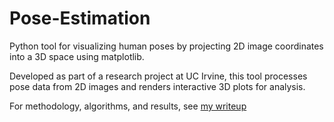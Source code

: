 # Pose-Estimation
Python tool for visualizing human poses by projecting 2D image coordinates into a 3D space using matplotlib.

Developed as part of a research project at UC Irvine, this tool processes pose data from 2D images and renders interactive 3D plots for analysis.

For methodology, algorithms, and results, see [my writeup](./Nekkanti-PoseEstimation.pdf)
